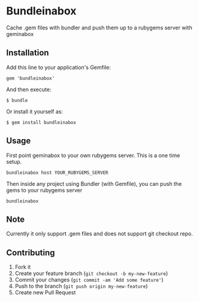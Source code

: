 # Bundleinabox

Cache .gem files with bundler and push them up to a rubygems server with geminabox


## Installation

Add this line to your application's Gemfile:

    gem 'bundleinabox'

And then execute:

    $ bundle

Or install it yourself as:

    $ gem install bundleinabox

## Usage

First point geminabox to your own rubygems server. This is a one time setup.

    bundleinabox host YOUR_RUBYGEMS_SERVER

Then inside any project using Bundler (with Gemfile), you can push the gems to your rubygems server

    bundleinabox

## Note

Currently it only support .gem files and does not support git checkout repo.


## Contributing

1. Fork it
2. Create your feature branch (`git checkout -b my-new-feature`)
3. Commit your changes (`git commit -am 'Add some feature'`)
4. Push to the branch (`git push origin my-new-feature`)
5. Create new Pull Request
